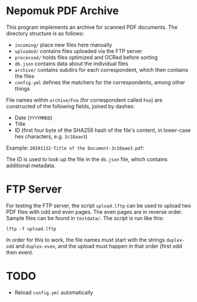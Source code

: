 # Nepomuk PDF Archive

This program implements an archive for scanned PDF documents. The directory structure is as follows:

 * `incoming/` place new files here manually
 * `uploaded/` contains files uploaded via the FTP server
 * `processed/` holds files optimized and OCRed before sorting
 * `db.json` contains data about the individual files
 * `archive/` contains subdirs for each correspondent, which then contains the files
 * `config.yml` defines the matchers for the correspondents, among other things

File names within `archive/Foo` (for correspondent called `Foo`) are constructed of the following fields, joined by dashes:

 * Date (`YYYYMMDD`)
 * Title
 * ID (first four byte of the SHA256 hash of the file's content, in lower-case hex characters, e.g. `3c18aae3`)

Example: `20201132-Title of the Document-3c18aae3.pdf`:

The ID is used to look up the file in the `db.json` file, which contains additional metadata.

# FTP Server

For testing the FTP server, the script `upload.lftp` can be used to upload two
PDF files with odd and even pages. The even pages are in reverse order. Sample
files can be found in `testdata/`. The script is run like this:

    lftp -f upload.lftp

In order for this to work, the file names must start with the strings
`duplex-odd` and `duplex-even`, and the upload must happen in that order (first
odd then even).

# TODO

 * Reload `config.yml` automatically
